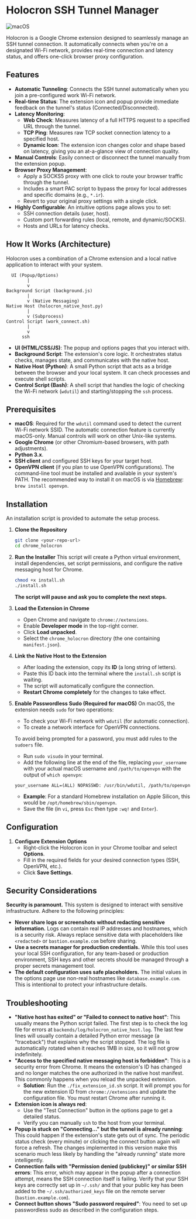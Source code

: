 # Holocron SSH Tunnel Manager

![macOS](https://img.shields.io/badge/macOS-000000?style=for-the-badge&logo=apple)

Holocron is a Google Chrome extension designed to seamlessly manage an SSH tunnel connection. It automatically connects when you're on a designated Wi-Fi network, provides real-time connection and latency status, and offers one-click browser proxy configuration.

## Features

- **Automatic Tunneling**: Connects the SSH tunnel automatically when you join a pre-configured work Wi-Fi network.
- **Real-time Status**: The extension icon and popup provide immediate feedback on the tunnel's status (Connected/Disconnected).
- **Latency Monitoring**:
    - **Web Check**: Measures latency of a full HTTPS request to a specified URL through the tunnel.
    - **TCP Ping**: Measures raw TCP socket connection latency to a specified host.
    - **Dynamic Icon**: The extension icon changes color and shape based on latency, giving you an at-a-glance view of connection quality.
- **Manual Controls**: Easily connect or disconnect the tunnel manually from the extension popup.
- **Browser Proxy Management**:
    - Apply a SOCKS5 proxy with one click to route your browser traffic through the tunnel.
    - Includes a smart PAC script to bypass the proxy for local addresses and specific domains (e.g., `*.ir`).
    - Revert to your original proxy settings with a single click.
- **Highly Configurable**: An intuitive options page allows you to set:
    - SSH connection details (user, host).
    - Custom port forwarding rules (local, remote, and dynamic/SOCKS).
    - Hosts and URLs for latency checks.

## How It Works (Architecture)

Holocron uses a combination of a Chrome extension and a local native application to interact with your system.

```
  UI (Popup/Options)
        |
        v
Background Script (background.js)
        |
        v (Native Messaging)
Native Host (holocron_native_host.py)
        |
        v (Subprocess)
Control Script (work_connect.sh)
        |
        v
      ssh
```

- **UI (HTML/CSS/JS)**: The popup and options pages that you interact with.
- **Background Script**: The extension's core logic. It orchestrates status checks, manages state, and communicates with the native host.
- **Native Host (Python)**: A small Python script that acts as a bridge between the browser and your local system. It can check processes and execute shell scripts.
- **Control Script (Bash)**: A shell script that handles the logic of checking the Wi-Fi network (`wdutil`) and starting/stopping the `ssh` process.

## Prerequisites

- **macOS**: Required for the `wdutil` command used to detect the current Wi-Fi network SSID. The automatic connection feature is currently macOS-only. Manual controls will work on other Unix-like systems.
- **Google Chrome** (or other Chromium-based browsers, with path adjustments).
- **Python 3.x**.
- **SSH client** and configured SSH keys for your target host.
- **OpenVPN client** (if you plan to use OpenVPN configurations). The command-line tool must be installed and available in your system's PATH. The recommended way to install it on macOS is via [Homebrew](https://brew.sh/): `brew install openvpn`.

## Installation

An installation script is provided to automate the setup process.

1.  **Clone the Repository**
    ```bash
    git clone <your-repo-url>
    cd chrome_holocron
    ```

2.  **Run the Installer**
    This script will create a Python virtual environment, install dependencies, set script permissions, and configure the native messaging host for Chrome.
    ```bash
    chmod +x install.sh
    ./install.sh
    ```
    **The script will pause and ask you to complete the next steps.**

3.  **Load the Extension in Chrome**
    - Open Chrome and navigate to `chrome://extensions`.
    - Enable **Developer mode** in the top-right corner.
    - Click **Load unpacked**.
    - Select the `chrome_holocron` directory (the one containing `manifest.json`).

4.  **Link the Native Host to the Extension**
    - After loading the extension, copy its **ID** (a long string of letters).
    - Paste this ID back into the terminal where the `install.sh` script is waiting.
    - The script will automatically configure the connection.
    - **Restart Chrome completely** for the changes to take effect.

4.  **Enable Passwordless Sudo (Required for macOS)**
    On macOS, the extension needs `sudo` for two operations:
    - To check your Wi-Fi network with `wdutil` (for automatic connection).
    - To create a network interface for OpenVPN connections.

    To avoid being prompted for a password, you must add rules to the `sudoers` file.
    - Run `sudo visudo` in your terminal.
    - Add the following line at the end of the file, replacing `your_username` with your actual macOS username and `/path/to/openvpn` with the output of `which openvpn`:
    ```
    your_username ALL=(ALL) NOPASSWD: /usr/bin/wdutil, /path/to/openvpn
    ```
    - **Example**: For a standard Homebrew installation on Apple Silicon, this would be `/opt/homebrew/sbin/openvpn`.
    - Save the file (in `vi`, press `Esc` then type `:wq!` and `Enter`).

## Configuration

1.  **Configure Extension Options**
    - Right-click the Holocron icon in your Chrome toolbar and select **Options**.
    - Fill in the required fields for your desired connection types (SSH, OpenVPN, etc.).
    - Click **Save Settings**.

## Security Considerations

**Security is paramount.** This system is designed to interact with sensitive infrastructure. Adhere to the following principles:

- **Never share logs or screenshots without redacting sensitive information.** Logs can contain real IP addresses and hostnames, which is a security risk. Always replace sensitive data with placeholders like `<redacted>` or `bastion.example.com` before sharing.
- **Use a secrets manager for production credentials.** While this tool uses your local SSH configuration, for any team-based or production environment, SSH keys and other secrets should be managed through a proper secrets management tool.
- **The default configuration uses safe placeholders.** The initial values in the options page use non-real hostnames like `database.example.com`. This is intentional to protect your infrastructure details.

## Troubleshooting

- **"Native host has exited" or "Failed to connect to native host"**: This usually means the Python script failed. The first step is to check the log file for errors at `backends/log/holocron_native_host.log`. The last few lines will usually contain a detailed Python error message (a "traceback") that explains why the script stopped. The log file is automatically rotated when it reaches 1MB in size, so it will not grow indefinitely.
- **"Access to the specified native messaging host is forbidden"**: This is a security error from Chrome. It means the extension's ID has changed and no longer matches the one authorized in the native host manifest. This commonly happens when you reload the unpacked extension.
    - **Solution**: Run the `./fix_extension_id.sh` script. It will prompt you for the new extension ID from `chrome://extensions` and update the configuration file. You must restart Chrome after running it.
- **Extension icon is always red**:
    - Use the "Test Connection" button in the options page to get a detailed status.
    - Verify you can manually `ssh` to the host from your terminal.
- **Popup is stuck on "Connecting..." but the tunnel is already running**: This could happen if the extension's state gets out of sync. The periodic status check (every minute) or clicking the connect button again will force a refresh. The changes implemented in this version make this scenario much less likely by handling the "already running" state more intelligently.
- **Connection fails with "Permission denied (publickey)" or similar SSH errors**: This error, which may appear in the popup after a connection attempt, means the SSH connection itself is failing. Verify that your SSH keys are correctly set up in `~/.ssh/` and that your public key has been added to the `~/.ssh/authorized_keys` file on the remote server (`bastion.example.com`).
- **Connect button shows "Sudo password required"**: You need to set up passwordless sudo as described in the configuration steps.